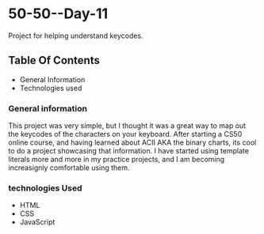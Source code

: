 # 50-50--Day-11
Project for helping understand keycodes.

## Table Of Contents
* General Information
* Technologies used

### General information
This project was very simple, but I thought it was a great way to map out the keycodes of the characters on your keyboard. After starting a CS50 online course, and having learned about ACII AKA the binary charts, its cool to do a project showcasing that information.
I have started using template literals more and more in my practice projects, and I am becoming increasignly comfortable using them.

### technologies Used
* HTML
* CSS
* JavaScript